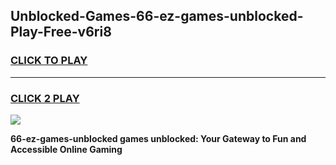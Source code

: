 
## Unblocked-Games-66-ez-games-unblocked-Play-Free-v6ri8
<h3>
<a href="https://premium76.site?title=66-ez-games-unblocked&ref=19M">CLICK TO PLAY</a></h3>
<hr>

<h3>
<a href="https://premium76.site?title=66-ez-games-unblocked&ref=19M">CLICK 2 PLAY</a>
  
</h3>

<a href="https://premium76.site?title=66-ez-games-unblocked&ref=19M"><img src="https://clearcache.store/games.png"></a>


**66-ez-games-unblocked games unblocked: Your Gateway to Fun and Accessible Online Gaming**
